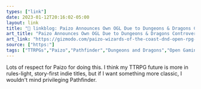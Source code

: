 ```yaml
---
types: ["link"]
date: 2023-01-12T20:16:02-05:00
layout: link
title: "🔗 linkblog: Paizo Announces Own OGL Due to Dungeons & Dragons Controversy'"
art_title: "Paizo Announces Own OGL Due to Dungeons & Dragons Controversy"
art_link: "https://gizmodo.com/paizo-wizards-of-the-coast-dnd-open-rpg-ogl-1-1-1849982443"
source: ["https:"]
tags: ["TTRPGs","Paizo","Pathfinder","Dungeons and Dragons","Open Gaming License","Wizards of the Coast"]
---
```

Lots of respect for Paizo for doing this. I think my TTRPG future is more in rules-light, story-first indie titles, but if I want something more classic, I wouldn't mind privileging Pathfinder.  
 
